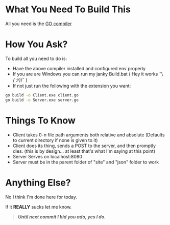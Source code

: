# What You Need To Build This
All you need is the [GO compiler](https://golang.org/dl/)

# How You Ask?
To build all you need to do is: 
* Have the above compiler installed and configured env properly
* If you are are Windows you can run my janky Build.bat ( Hey it works ¯\\_(ツ)_/¯ )
* If not just run the following with the extension you want:

```bash
go build -o Client.exe client.go
go build -o Server.exe server.go
```

# Things To Know
* Client takes 0-n file path arguments both relative and absolute 
    (Defaults to current directory if none is given to it)
* Client does its thing, sends a POST to the server, and then promptly dies.
    (this is by design... at least that's what I'm saying at this point)
* Server Serves on localhost:8080 
* Server must be in the parent folder of "site" and "json" folder to work

# Anything Else?
No I think I'm done here for today.

If it **REALLY** sucks let me know.

> **_Until next commit I bid you ado, yes I do._**
